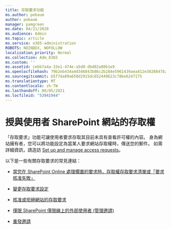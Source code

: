 ```yaml
---
title: 存取要求功能
ms.author: pebaum
author: pebaum
manager: pamgreen
ms.date: 04/21/2020
ms.audience: Admin
ms.topic: article
ms.service: o365-administration
ROBOTS: NOINDEX, NOFOLLOW
localization_priority: Normal
ms.collection: Adm_O365
ms.custom: ''
ms.assetid: cebb7a4a-33e1-474e-a5d0-dbd02a80b1e9
ms.openlocfilehash: 79b2eb434a4d346843b86c2b284e5961439aea412e3828847b28927a08f17a70
ms.sourcegitcommit: b5f7da89a650d2915dc652449623c78be6247175
ms.translationtype: MT
ms.contentlocale: zh-TW
ms.lasthandoff: 08/05/2021
ms.locfileid: "53941944"
---
```

# <a name="give-users-access-to-sharepoint-site"></a>授與使用者 SharePoint 網站的存取權

「存取要求」功能可讓使用者要求存取其目前未具有查看許可權的內容。 身為網站擁有者，您可以將功能設定為當某人要求網站存取權時，傳送您的郵件。 如需詳細資訊，請造訪 [Set up and manage access requests](https://support.office.com/article/set-up-and-manage-access-requests-94b26e0b-2822-49d4-929a-8455698654b3)。

以下是一些有關存取要求的常見連結：

- [當您在 SharePoint Online 處理擱置的要求時，存取權存取要求清單或「要求核准失敗」](https://docs.microsoft.com/sharepoint/support/sharing-and-permissions/request-approval-failed)

- [變更存取要求設定](https://support.office.com/article/set-up-and-manage-access-requests-94b26e0b-2822-49d4-929a-8455698654b3#bk_enableallow)

- [核准或拒絕網站的存取要求](https://support.office.com/article/set-up-and-manage-access-requests-94b26e0b-2822-49d4-929a-8455698654b3#__toc374462558)

- [僅限 SharePoint 僅限線上的外部使用者 (管理邀請) ](https://support.office.com/article/set-up-and-manage-access-requests-94b26e0b-2822-49d4-929a-8455698654b3#__toc334189260)

- [重發邀請](https://support.office.com/article/set-up-and-manage-access-requests-94b26e0b-2822-49d4-929a-8455698654b3#__toc374462560)



